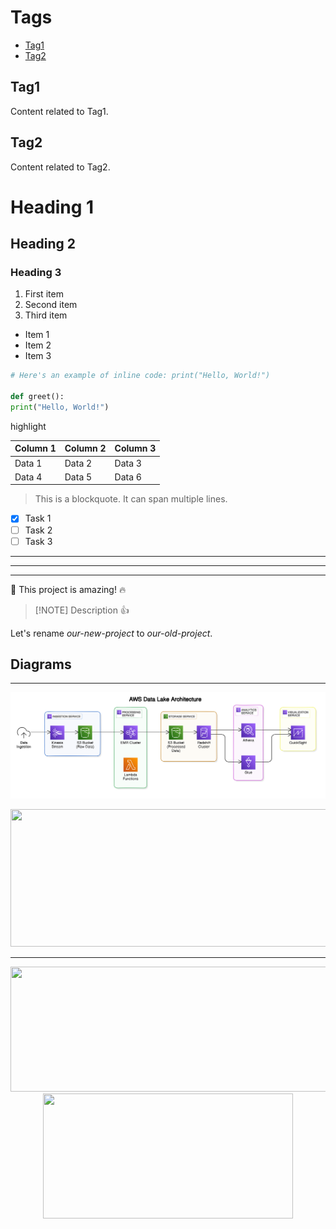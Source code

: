 # Tags
- [﻿Tag1](#tag1) 
- [﻿Tag2](#tag2) 
## Tag1
Content related to Tag1.

## Tag2
Content related to Tag2.

# Heading 1
## Heading 2
### Heading 3
1. First item
2. Second item
3. Third item
- Item 1
- Item 2
- Item 3
```python
# Here's an example of inline code: print("Hello, World!")

def greet():
print("Hello, World!")
```
highlight 

| Column 1 | Column 2 | Column 3 |
| ----- | ----- | ----- |
| Data 1 | Data 2 | Data 3 |
| Data 4 | Data 5 | Data 6 |
>  This is a blockquote.
It can span multiple lines. 

- [x] Task 1
- [ ] Task 2
- [ ] Task 3
---

---

---

:rocket: This project is amazing! :fire:

>  [!NOTE]
 Description :+1: 

Let's rename *our-new-project* to *our-old-project*.


## Diagrams
---
<img src="aws-cloud-arch.svg" /></a>


  
<p align="center">
  <img width="800" height="220" src="https://streak-stats.demolab.com?user=sammorozov&theme=highcontrast&hide_border=true&border_radius=5&card_width=800">
</p>

---

<p align="center">
  <img width="600" height="200" src="https://github-readme-stats.vercel.app/api?username=JuanGarciaY&show_icons=true&theme=chartreuse-dark">
  <img width="400" height="200" src="https://github-readme-stats.vercel.app/api/top-langs/?username=JuanGarciaY&size_weight=0.0005&count_weight=0.3&layout=compact&theme=chartreuse-dark">
</p>
 <p align="center">
